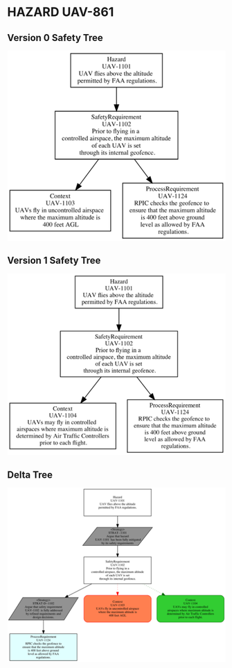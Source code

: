 # HAZARD UAV-861

## Version 0 Safety Tree 
![SAFA Approach](/V0_Tree_images/UAV-1101_SafetyTree.png)

## Version 1 Safety Tree 
![SAFA Approach](/V1_Tree_images/UAV-1101_safetyTree.png)

## Delta Tree
![SAFA Approach](/DeltaTree_png/UAV-1101_Delta_SafetyTree.png)
